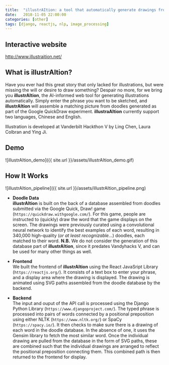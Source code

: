```yaml
---
title:  "illustrAItion: a tool that automatically generate drawings from input sentences"
date:   2018-11-05 22:00:00
categories: [other]
tags: [django, reactjs, nlp, image_processing]
---
```


## Interactive website
<a href="http://www.illustraition.net/"> http://www.illustraition.net/ </a>

## What is illustrAItion?
 Have you ever had this great story that only lacked for illustrations, but were missing the will or desire to draw something? Despair no more, for we bring you **illustrAItion**, the AI-informed web tool for generating illustrations automatically. Simply enter the phrase you want to be sketched, and **illustrAItion** will assemble a matching picture from doodles generated as part of the Google QuickDraw experiment. **illustraAItion** currently support two languages, Chinese and English. <br>

 Illustration is developed at Vanderbilt Hackthon V by Ling Chen, Laura Colbran and Ying Ji.

## Demo
![illustrAItion_demo]({{ site.url }}/assets/illustrAItion_demo.gif)

## How It Works
![illustrAItion_pipeline]({{ site.url }}/assets/illustrAItion_pipeline.png)

- **Doodle Data** <br>
**illustrAItion** is built on the back of a database assembled from doodles submitted via the Google Quick, Draw! game (`https://quickdraw.withgoogle.com/`). For this game, people are instructed to (quickly) draw the word that the game displays on the screen. The drawings were previously curated using a convolutional neural network to identify the best examples of each word, resulting in 340,000 high-quality (_or at least recognizable..._) doodles, each matched to their word. **N.B.** We do not consider the generation of this database part of **illustrAItion**, since it predates Vandyhacks V, and can be used for many other things as well.

- **Frontend** <br>
We built the frontend of **illustrAItion** using the React JavaSript Library (`https://reactjs.org/`). It consists of a text box to enter your phrase, and a display area where the drawing is displayed. The drawing is animated using SVG paths assembled from the doodle database by the backend.

- **Backend** <br>
The input and ouput of the API call is processed using the Django Python Library (`https://www.djangoproject.com/`). The typed phrase is processed into pairs of words connected by a positional preposition using either NLTK (`https://www.nltk.org/`) or SpaCy (`https://spacy.io/`). It then checks to make sure there is a drawing of each word in the doodle database. In the absence of one, it uses the Gensim library to fetch the most similar word. Once the individual drawing are pulled from the database in the form of SVG paths, these are combined such that the individual drawings are arranged to reflect the positional preposition connecting them. This combined path is then returned to the frontend for display.
